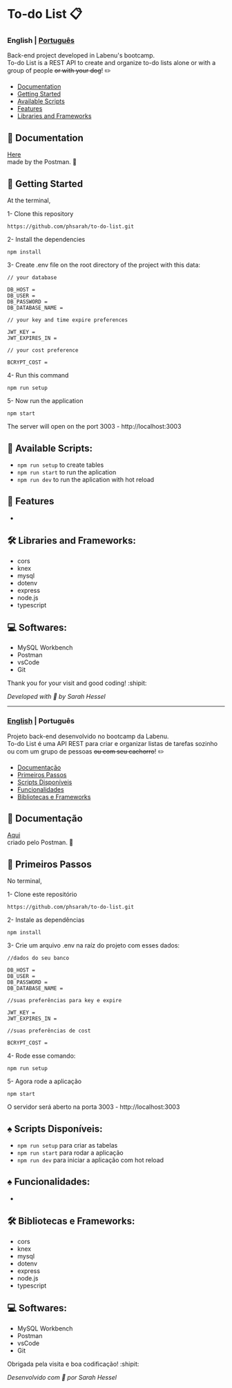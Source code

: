 # To-do List 📋	

<a id="en-readme"></a>
### English | [Português](#pt-readme)
Back-end project developed in Labenu's bootcamp. \
To-do List is a REST API to create and organize to-do lists alone or with a group of people ~~or with your dog~~! ✏️

<a name="en-menu"></a>
- [Documentation](#documentacao)
- [Getting Started](#steps)
- [Available Scripts](#en-scripts)
- [Features](#features)
- [Libraries and Frameworks](#libs)


<a id="documentation"></a>
## 📙 Documentation
[Here]() <br/> made by the Postman. 🍊

<a id="steps"></a>
## :rocket: Getting Started

At the terminal,

1- Clone this repository
```
https://github.com/phsarah/to-do-list.git
```
2- Install the dependencies
```
npm install
```
3- Create .env file on the root directory of the project with this data:
```
// your database

DB_HOST = 
DB_USER =
DB_PASSWORD = 
DB_DATABASE_NAME = 

// your key and time expire preferences

JWT_KEY =
JWT_EXPIRES_IN = 

// your cost preference

BCRYPT_COST = 
```
4- Run this command
```
npm run setup
```
5- Now run the application
```
npm start
```
The server will open on the port 3003 - http://localhost:3003

<a id="en-scripts"></a>
## :small_orange_diamond: Available Scripts:
* `npm run setup` to create tables
* `npm run start` to run the aplication
* `npm run dev` to run the aplication with hot reload

<a id="features"></a>
## :small_orange_diamond: Features

-

<a id="libs"></a>
## 🛠	Libraries and Frameworks:

- cors
- knex
- mysql
- dotenv
- express
- node.js
- typescript

## 💻 Softwares:

- MySQL Workbench
- Postman
- vsCode
- Git

Thank you for your visit and good coding! :shipit:

*Developed with :sparkling_heart:	 by Sarah Hessel*

-------
<a id="pt-readme"></a>
### [English](#en-readme) | Português
Projeto back-end desenvolvido no bootcamp da Labenu. \
To-do List é uma API REST para criar e organizar listas de tarefas sozinho ou com um grupo de pessoas ~~ou com seu cachorro~~! ✏️

<a name="pt-menu"></a>
- [Documentação](#documentacao)
- [Primeiros Passos](#passos)
- [Scripts Disponíveis](#pt-scripts)
- [Funcionalidades](#funcionalidades)
- [Bibliotecas e Frameworks](#bibliotecas)


<a id="documentacao"></a>
## 📙	Documentação
[Aqui]() <br/> criado pelo Postman. 🍊

<a id="passos"></a>
## :rocket:	Primeiros Passos

No terminal,

1- Clone este repositório
```
https://github.com/phsarah/to-do-list.git
```
2- Instale as dependências
```
npm install
```
3- Crie um arquivo .env na raíz do projeto com esses dados:
```
//dados do seu banco

DB_HOST =
DB_USER =
DB_PASSWORD = 
DB_DATABASE_NAME = 

//suas preferências para key e expire

JWT_KEY =
JWT_EXPIRES_IN = 

//suas preferências de cost

BCRYPT_COST = 
```
4- Rode esse comando:
```
npm run setup
```
5- Agora rode a aplicação
```
npm start
```
O servidor será aberto na porta 3003 - http://localhost:3003

<a id="pt-scripts"></a>
## :spades:	Scripts Disponíveis:
* `npm run setup` para criar as tabelas
* `npm run start` para rodar a aplicação
* `npm run dev` para iniciar a aplicação com hot reload

<a id="funcionalidades"></a>
## :spades:	Funcionalidades:

-

<a id="bibliotecas"></a>
## 🛠	Bibliotecas e Frameworks:

- cors
- knex
- mysql
- dotenv
- express
- node.js
- typescript

## 💻 Softwares:

- MySQL Workbench
- Postman
- vsCode
- Git

Obrigada pela visita e boa codificação! :shipit:

*Desenvolvido com :sparkling_heart:	por Sarah Hessel*
